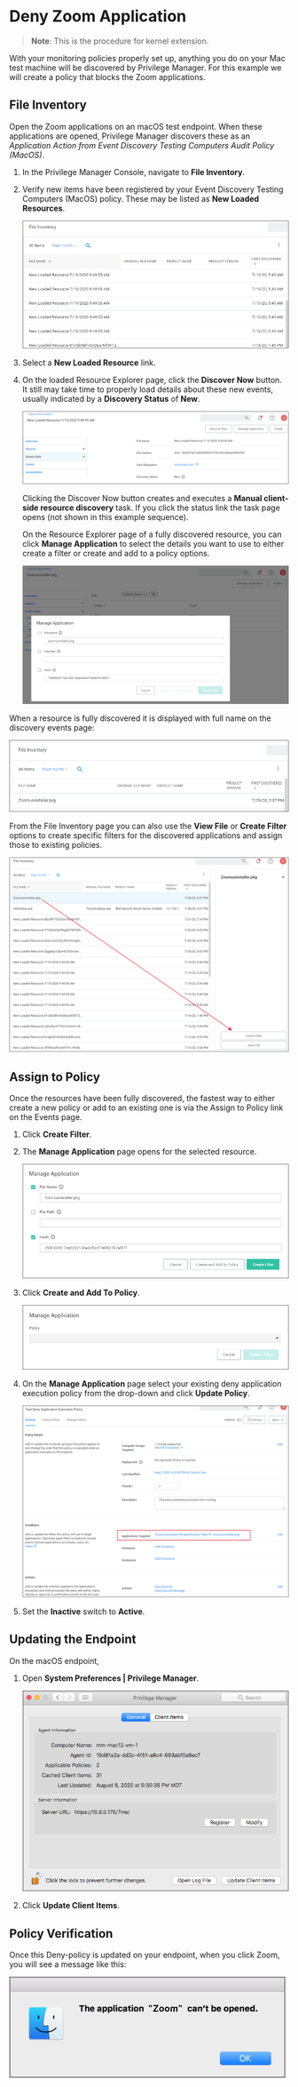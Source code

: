 [title]: # (Deny Zoom)
[tags]: # (standard user, policy, macOS)
[priority]: # (7)
# Deny Zoom Application

>**Note**: This is the procedure for kernel extension.

With your monitoring policies properly set up, anything you do on your Mac test machine will be discovered by Privilege Manager. For this example we will create a policy that blocks the Zoom applications.

## File Inventory

Open the Zoom applications on an macOS test endpoint. When these applications are opened, Privilege Manager discovers these as an _Application Action from Event Discovery Testing Computers Audit Policy (MacOS)_.

1. In the Privilege Manager Console, navigate to __File Inventory__.
1. Verify new items have been registered by your Event Discovery Testing Computers (MacOS) policy. These may be listed as __New Loaded Resources__.

   ![file inventory](images/deny/deny-3.png "File Inventory page")
1. Select a __New Loaded Resource__ link.
1. On the loaded Resource Explorer page, click the __Discover Now__ button. It still may take time to properly load details about these new events, usually indicated by a __Discovery Status__ of __New__.

   ![Status](images/deny/discovery-nlr-2.png "Discovery status")

   Clicking the Discover Now button creates and executes a __Manual client-side resource discovery__ task. If you click the status link the task page opens (not shown in this example sequence).

   On the Resource Explorer page of a fully discovered resource, you can click __Manage Application__ to select the details you want to use to either create a filter or create and add to a policy options.

   ![manage app](images/deny/manage-app.png "Manage Application option")

When a resource is fully discovered it is displayed with full name on the discovery events page:

![Policy Activities](images/deny/zoom.png "Event showing fully discovered resources")

From the File Inventory page you can also use the __View File__ or __Create Filter__ options to create specific filters for the discovered applications and assign those to existing policies.

![file inventory](images/deny/zoom-2.png "File Inventory page options")

## Assign to Policy

Once the resources have been fully discovered, the fastest way to either create a new policy or add to an existing one is via the Assign to Policy link on the Events page.

1. Click __Create Filter__.
1. The __Manage Application__ page opens for the selected resource.

   ![Resource Explorer](images/deny/discovery-nlr-4.png "Resource Explorer showing details from discovered resource")
1. Click __Create and Add To Policy__.

   ![Add to Policy Button](images/deny/discovery-nlr-6.png "Adding to either an existing or creating a new policy")
1. On the __Manage Application__ page select your existing deny application execution policy from the drop-down and click __Update Policy__.

   ![Policy](images/deny/discovery-nlr-8.png "Deny Application Execution Policy")
1. Set the __Inactive__ switch to __Active__.

## Updating the Endpoint

On the macOS endpoint,

1. Open __System Preferences | Privilege Manager__.

   ![update client items](images/update-client-button.png "Privilege Manager system preference pane with Update Client Items button")
1. Click __Update Client Items__.

## Policy Verification

Once this Deny-policy is updated on your endpoint, when you click Zoom, you will see a message like this:

   ![Application denied message](images/deny/app-denied.png "Application denied dialog example")
